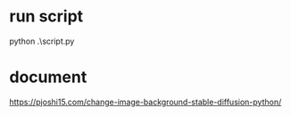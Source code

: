 # run script
python .\script.py

# document
https://pjoshi15.com/change-image-background-stable-diffusion-python/